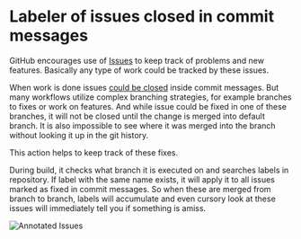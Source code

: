 # Labeler of issues closed in commit messages

GitHub encourages use of [Issues](https://guides.github.com/features/issues) to keep track of problems and new features. Basically any type of work could be tracked by these issues.

When work is done issues [could be closed](https://help.github.com/en/enterprise/2.16/user/github/managing-your-work-on-github/closing-issues-using-keywords) inside commit messages. But many workflows utilize complex branching strategies, for example branches to fixes or work on features. And while issue could be fixed in one of these branches, it will not be closed until the change is merged into default branch.
It is also impossible to see where it was merged into the branch without looking it up in the git history.

This action helps to keep track of these fixes.

During build, it checks what branch it is executed on and searches labels in repository. If label with the same name exists, it will apply it to all issues marked as fixed in commit messages. So when these are merged from branch to branch, labels will accumulate and even cursory look at these issues will immediately tell you if something is amiss.

![Annotated Issues](https://raw.githubusercontent.com/gh-bot/fix-labeler/master/pics/screenshot.png "Annotated Issues Screenshot")
